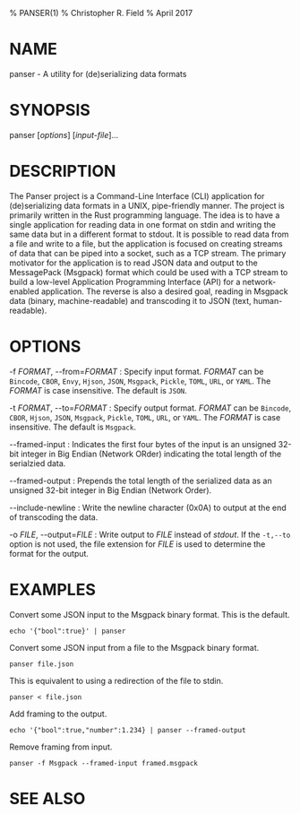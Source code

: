 % PANSER(1)
% Christopher R. Field
% April 2017

# NAME

panser - A utility for (de)serializing data formats

# SYNOPSIS

panser [*options*] [*input-file*]...

# DESCRIPTION

The Panser project is a Command-Line Interface (CLI) application for (de)serializing data formats in a UNIX, pipe-friendly manner. The project is primarily written in the Rust programming language. The idea is to have a single application for reading data in one format on stdin and writing the same data but in a different format to stdout. It is possible to read data from a file and write to a file, but the application is focused on creating streams of data that can be piped into a socket, such as a TCP stream. The primary motivator for the application is to read JSON data and output to the MessagePack (Msgpack) format which could be used with a TCP stream to build a low-level Application Programming Interface (API) for a network-enabled application. The reverse is also a desired goal, reading in Msgpack data (binary, machine-readable) and transcoding it to JSON (text, human-readable).

# OPTIONS

-f *FORMAT*, \--from=*FORMAT*
:   Specify input format.  *FORMAT* can be `Bincode`, `CBOR`, `Envy`, `Hjson`, `JSON`, `Msgpack`, `Pickle`, `TOML`, `URL`, or `YAML`. The *FORMAT* is case insensitive. The default is `JSON`.

-t *FORMAT*, \--to=*FORMAT*
:   Specify output format.  *FORMAT* can be `Bincode`, `CBOR`, `Hjson`, `JSON`, `Msgpack`, `Pickle`, `TOML`, `URL`, or `YAML`. The *FORMAT* is case insensitive. The default is `Msgpack`.

\--framed-input
:   Indicates the first four bytes of the input is an unsigned 32-bit integer in Big Endian (Network ORder) indicating the total length of the serialzied data.

\--framed-output
:   Prepends the total length of the serialized data as an unsigned 32-bit integer in Big Endian (Network Order).

\--include-newline
:   Write the newline character (0x0A) to output at the end of transcoding the data.

-o *FILE*, \--output=*FILE*
:   Write output to *FILE* instead of *stdout*. If the `-t,--to` option is not used, the file extension for *FILE* is used to determine the format for the output.

# EXAMPLES

Convert some JSON input to the Msgpack binary format. This is the default.

    echo '{"bool":true}' | panser

Convert some JSON input from a file to the Msgpack binary format.

    panser file.json

This is equivalent to using a redirection of the file to stdin.

    panser < file.json

Add framing to the output.

    echo '{"bool":true,"number":1.234} | panser --framed-output

Remove framing from input.

    panser -f Msgpack --framed-input framed.msgpack

# SEE ALSO

